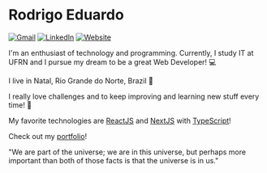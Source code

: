 # Rodrigo Eduardo

<a href="mailto:rodrigoeduardodb1@gmail.com" target="_blank">![Gmail](https://img.shields.io/badge/Gmail-D14836?style=for-the-badge&logo=gmail&logoColor=white)</a>
<a href="https://www.linkedin.com/in/rodrigoedb" target="_blank">![LinkedIn](https://img.shields.io/badge/LinkedIn-0077B5?style=for-the-badge&logo=linkedin&logoColor=white)</a>
<a href="https://rodrigoeduardo.vercel.app" target="_blank">![Website](https://img.shields.io/badge/website-000000?style=for-the-badge&logo=About.me&logoColor=white)</a>

I'm an enthusiast of technology and programming. Currently, I study IT at UFRN and I pursue my dream to be a great Web Developer! 💻

I live in Natal, Rio Grande do Norte, Brazil 🌴

I really love challenges and to keep improving and learning new stuff every time! 🚀

My favorite technologies are [ReactJS](https://reactjs.org) and [NextJS](https://nextjs.org) with [TypeScript](https://www.typescriptlang.org/)!

Check out my [portfolio](https://rodrigoeduardo.vercel.app)!

"We are part of the universe; we are in this universe, but perhaps more important than both of those facts is that the universe is in us."
